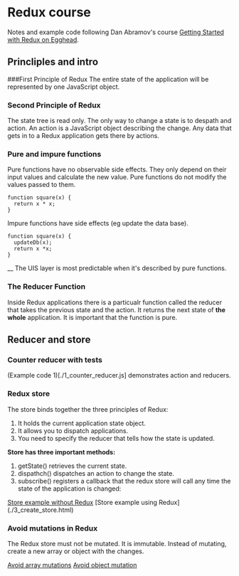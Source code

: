 # Redux course

Notes and example code following Dan Abramov's course [Getting Started with Redux on Egghead](https://egghead.io/lessons/javascript-redux-the-single-immutable-state-tree).

## Princliples and intro
###First Principle of Redux
The entire state of the application will be represented by one JavaScript object.

### Second Principle of Redux
The state tree is read only. The only way to change a state is to despath and action. An action is a JavaScript object describing the change. Any data that gets in to a Redux application gets there by actions.

### Pure and impure functions
Pure functions have no observable side effects. They only depend on their input values and calculate the new value. Pure functions do not modify the values passed to them.
````
function square(x) {
  return x * x;
}
````
Impure functions have side effects (eg update the data base).
````
function square(x) {
  updateDb(x);
  return x *x;
}
````

__ The UIS layer is most predictable when it's described by pure functions.

### The Reducer Function
Inside Redux applications there is a particualr function called the reducer that takes the previous state and the action. It returns the next state of __the whole__  application. It is important that the function is pure.

## Reducer  and store
### Counter reducer with tests
(Example code 1)[./1_counter_reducer.js] demonstrates action and reducers.

### Redux store
The store binds together the three principles of Redux:
1. It holds the current application state object.
2. It allows you to dispatch applications.
3. You need to specify the reducer that tells how the state is updated.

  __Store has three important methods:__
  1. getState() retrieves the current state.
  2. dispathch() dispatches an action to change the state.
  3. subscribe() registers a callback that the  redux store will call any time the state of the application is changed:

[Store example without Redux](./2_create_store.js)
[Store example using Redux] (./3_create_store.html)

### Avoid mutations in Redux
The Redux store must  not be mutated. It is immutable.
Instead of mutating, create a new array or object with the changes.

[Avoid array mutations](./4_avoid_array_mutation.js)
[Avoid object mutation](./5_avoid_object_mutation.js)
